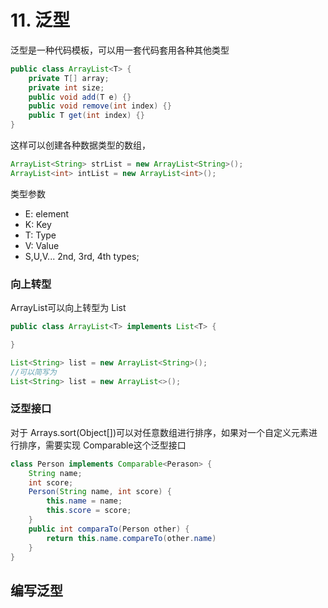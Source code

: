 # 11. 泛型

泛型是一种代码模板，可以用一套代码套用各种其他类型

```java
public class ArrayList<T> {
    private T[] array;
    private int size;
    public void add(T e) {}
    public void remove(int index) {}
    public T get(int index) {}
}
```

这样可以创建各种数据类型的数组，

```java
ArrayList<String> strList = new ArrayList<String>();
ArrayList<int> intList = new ArrayList<int>();
```

类型参数

- E: element
- K: Key
- T: Type
- V: Value
- S,U,V... 2nd, 3rd, 4th types;

### 向上转型

ArrayList<T>可以向上转型为 List<T>

```java
public class ArrayList<T> implements List<T> {

}

List<String> list = new ArrayList<String>();
//可以简写为
List<String> list = new ArrayList<>();
```

### 泛型接口

对于 Arrays.sort(Object[])可以对任意数组进行排序，如果对一个自定义元素进行排序，需要实现 Comparable<T>这个泛型接口

```java
class Person implements Comparable<Perason> {
    String name;
    int score;
    Person(String name, int score) {
        this.name = name;
        this.score = score;
    }
    public int comparaTo(Person other) {
        return this.name.compareTo(other.name)
    }
}

```

## 编写泛型
